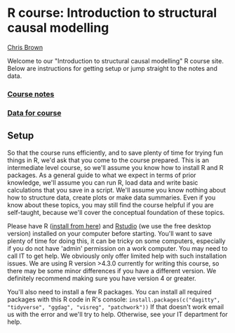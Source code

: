 # R course: Introduction to structural causal modelling

[Chris Brown](https://discover.utas.edu.au/C.J.Brown) 

Welcome to our "Introduction to structural causal modelling" R course site. Below are instructions for getting setup or jump straight to the notes and data.

### [Course notes](http://www.seascapemodels.org/RLS-data-prep-course/2020-07-29-ConservationHackers-data-wrangling-course.html)

### [Data for course](https://github.com/cbrown5/RLS-data-prep-course/blob/master/data-raw/data-raw.zip)


## Setup

So that the course runs efficiently, and to save plenty of time for trying fun things in R, we'd ask that you come to the course prepared.
This is an intermediate level course, so we'll assume you know how to install R and R packages. As a general guide to what we expect in terms of prior knowledge, we'll assume you can run R, load data and write basic calculations that you save in a script. We'll assume you know nothing about how to structure data, create plots or make data summaries. Even if you know about these topics, you may still find the course helpful if you are self-taught, because we'll cover the conceptual foundation of these topics.

Please have R ([install from here](https://cran.r-project.org/)) and [Rstudio](https://www.rstudio.com/products/rstudio/) (we use the free desktop version) installed on your computer before starting. You'll want to save plenty of time for doing this, it can be tricky on some computers, especially if you do not have 'admin' permission on a work computer. You may need to call IT to get help. We obviously only offer limited help with such installation issues.
We are using R version >4.3.0 currently for writing this course, so there may be some minor differences if you have a different version. We definitely recommend making sure you have version 4 or greater.

You'll also need to install a few R packages. You can install all required packages with this R code in R's console:
`install.packages(c("dagitty", "tidyverse", "ggdag", "visreg", "patchwork"))`
If that doesn't work email us with the error and we'll try to help. Otherwise, see your IT department for help.

